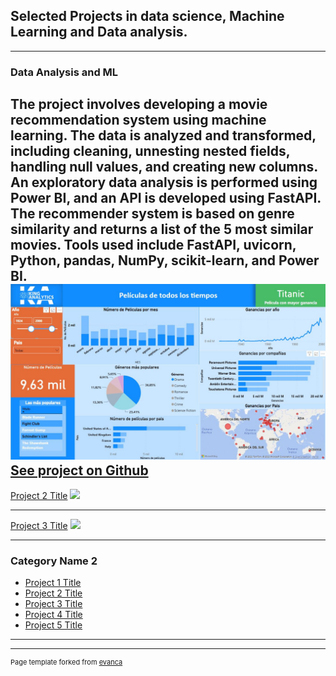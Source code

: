 ## Selected Projects in data science, Machine Learning and Data analysis.

---

### Data Analysis and ML

The project involves developing a movie recommendation system using machine learning. The data is analyzed and transformed, including cleaning, unnesting nested fields, handling null values, and creating new columns. An exploratory data analysis is performed using Power BI, and an API is developed using FastAPI. The recommender system is based on genre similarity and returns a list of the 5 most similar movies. Tools used include FastAPI, uvicorn, Python, pandas, NumPy, scikit-learn, and Power BI.
<img src="https://github.com/Pking31/Movies/blob/a0a72828e7c02c06ae2e08453eedc6d5f17cd242/imag/BI.JPG?raw=true"/>
[See project on Github](https://github.com/Pking31/Movies)
---
[Project 2 Title](/pdf/sample_presentation.pdf)
<img src="images/dummy_thumbnail.jpg?raw=true"/>

---
[Project 3 Title](http://example.com/)
<img src="images/dummy_thumbnail.jpg?raw=true"/>

---

### Category Name 2

- [Project 1 Title](http://example.com/)
- [Project 2 Title](http://example.com/)
- [Project 3 Title](http://example.com/)
- [Project 4 Title](http://example.com/)
- [Project 5 Title](http://example.com/)

---




---
<p style="font-size:11px">Page template forked from <a href="https://github.com/evanca/quick-portfolio">evanca</a></p>
<!-- Remove above link if you don't want to attibute -->
